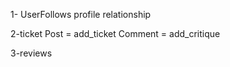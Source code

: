 1- UserFollows
    profile
    relationship

2-ticket
    Post = add_ticket
    Comment = add_critique

3-reviews